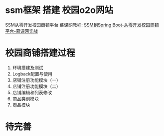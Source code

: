 # ssm框架 搭建 校园o2o网站

SSM从零开发校园商铺平台
慕课网教程: [SSM到Spring Boot-从零开发校园商铺平台-慕课网实战](https://coding.imooc.com/class/144.html)

# 校园商铺搭建过程
1. 环境搭建及测试
2. Logback配置与使用
3. 店铺注册功能模块（一）
4. 店铺注册功能模块（二）
5. 店铺编辑和列表修改
6. 商品类别模块
7. 商品模块

# 待完善
